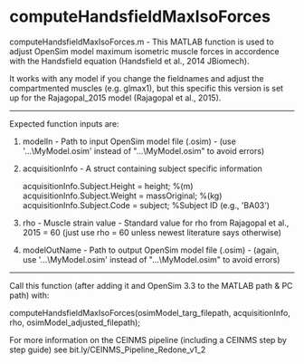 # computeHandsfieldMaxIsoForces

computeHandsfieldMaxIsoForces.m - 
This MATLAB function is used to adjust OpenSim model maximum isometric muscle forces in accordence with the Handsfield equation (Handsfield et al., 2014 JBiomech).

It works with any model if you change the fieldnames and adjust the compartmented muscles (e.g. glmax1), but this specific this version is set up for the 
Rajagopal_2015 model (Rajagopal et al., 2015).

------------------------------------------------------------------------------------------------------------------------------------------------------------------

Expected function inputs are:


1) modelIn - Path to input OpenSim model file (.osim) - (use '...\MyModel.osim' instead of "...\MyModel.osim" to avoid errors)

2) acquisitionInfo - A struct containing subject specific information

    acquisitionInfo.Subject.Height = height; %(m)
    acquisitionInfo.Subject.Weight = massOriginal; %(kg)
    acquisitionInfo.Subject.Code = subject; %Subject ID (e.g., 'BA03')
    
3) rho - Muscle strain value - Standard value for rho from Rajagopal et al., 2015 = 60 (just use rho = 60 unless newest literature says otherwise)

4) modelOutName - Path to output OpenSim model file (.osim) - (again, use '...\MyModel.osim' instead of "...\MyModel.osim" to avoid errors)

------------------------------------------------------------------------------------------------------------------------------------------------------------------

Call this function (after adding it and OpenSim 3.3 to the MATLAB path & PC path) with:

computeHandsfieldMaxIsoForces(osimModel_targ_filepath, acquisitionInfo, rho, osimModel_adjusted_filepath);


For more information on the CEINMS pipeline (including a CEINMS step by step guide) see bit.ly/CEINMS_Pipeline_Redone_v1_2
